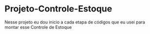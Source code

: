 # Projeto-Controle-Estoque

Nesse projeto eu dou inicio a cada etapa de códigos que eu usei para montar esse Controle de Estoque
